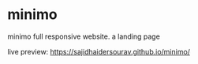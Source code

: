 # minimo
minimo full responsive website. a landing page

live preview:
https://sajidhaidersourav.github.io/minimo/
